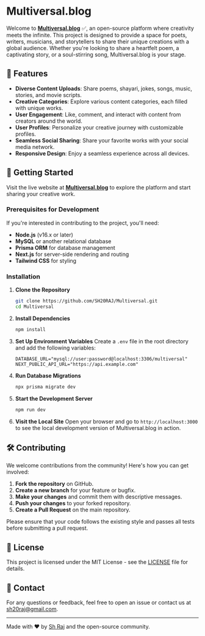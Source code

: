 # Multiversal.blog

Welcome to [**Multiversal.blog**](https://multiversal.pages.dev/) ✅, an open-source platform where creativity meets the infinite. This project is designed to provide a space for poets, writers, musicians, and storytellers to share their unique creations with a global audience. Whether you're looking to share a heartfelt poem, a captivating story, or a soul-stirring song, Multiversal.blog is your stage.

## 🌟 Features

- **Diverse Content Uploads**: Share poems, shayari, jokes, songs, music, stories, and movie scripts.
- **Creative Categories**: Explore various content categories, each filled with unique works.
- **User Engagement**: Like, comment, and interact with content from creators around the world.
- **User Profiles**: Personalize your creative journey with customizable profiles.
- **Seamless Social Sharing**: Share your favorite works with your social media network.
- **Responsive Design**: Enjoy a seamless experience across all devices.

## 🚀 Getting Started

Visit the live website at [**Multiversal.blog**](https://multiversal.pages.dev/) to explore the platform and start sharing your creative work.

### Prerequisites for Development

If you're interested in contributing to the project, you'll need:

- **Node.js** (v16.x or later)
- **MySQL** or another relational database
- **Prisma ORM** for database management
- **Next.js** for server-side rendering and routing
- **Tailwind CSS** for styling

### Installation

1. **Clone the Repository**
    ```bash
    git clone https://github.com/SH20RAJ/Multiversal.git
    cd Multiversal
    ```

2. **Install Dependencies**
    ```bash
    npm install
    ```

3. **Set Up Environment Variables**
    Create a `.env` file in the root directory and add the following variables:

    ```env
    DATABASE_URL="mysql://user:password@localhost:3306/multiversal"
    NEXT_PUBLIC_API_URL="https://api.example.com"
    ```

4. **Run Database Migrations**
    ```bash
    npx prisma migrate dev
    ```

5. **Start the Development Server**
    ```bash
    npm run dev
    ```

6. **Visit the Local Site**
    Open your browser and go to `http://localhost:3000` to see the local development version of Multiversal.blog in action.

## 🛠️ Contributing

We welcome contributions from the community! Here's how you can get involved:

1. **Fork the repository** on GitHub.
2. **Create a new branch** for your feature or bugfix.
3. **Make your changes** and commit them with descriptive messages.
4. **Push your changes** to your forked repository.
5. **Create a Pull Request** on the main repository.

Please ensure that your code follows the existing style and passes all tests before submitting a pull request.

## 📄 License

This project is licensed under the MIT License - see the [LICENSE](LICENSE) file for details.

## 💬 Contact

For any questions or feedback, feel free to open an issue or contact us at [sh20raj@gmail.com](mailto:sh20raj@gmail.com).

---

Made with ❤️ by [Sh Raj](https://github.com/SH20RAJ) and the open-source community.
